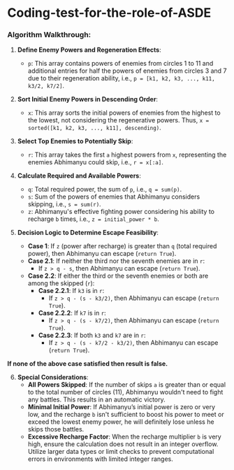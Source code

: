 # Coding-test-for-the-role-of-ASDE

### Algorithm Walkthrough:

1. **Define Enemy Powers and Regeneration Effects**:
   - `p`: This array contains powers of enemies from circles 1 to 11 and additional entries for half the powers of enemies from circles 3 and 7 due to their regeneration ability, i.e., `p = [k1, k2, k3, ..., k11, k3/2, k7/2]`.

2. **Sort Initial Enemy Powers in Descending Order**:
   - `x`: This array sorts the initial powers of enemies from the highest to the lowest, not considering the regenerative powers. Thus, `x = sorted([k1, k2, k3, ..., k11], descending)`.

3. **Select Top Enemies to Potentially Skip**:
   - `r`: This array takes the first `a` highest powers from `x`, representing the enemies Abhimanyu could skip, i.e., `r = x[:a]`.

4. **Calculate Required and Available Powers**:
   - `q`: Total required power, the sum of `p`, i.e., `q = sum(p)`.
   - `s`: Sum of the powers of enemies that Abhimanyu considers skipping, i.e., `s = sum(r)`.
   - `z`: Abhimanyu's effective fighting power considering his ability to recharge `b` times, i.e., `z = initial_power * b`.

5. **Decision Logic to Determine Escape Feasibility**:
   - **Case 1**: If `z` (power after recharge) is greater than `q` (total required power), then Abhimanyu can escape (`return True`).
   - **Case 2.1**: If neither the third nor the seventh enemies are in `r`:
     - If `z > q - s`, then Abhimanyu can escape (`return True`).
   - **Case 2.2**: If either the third or the seventh enemies or both are among the skipped (`r`):
     - **Case 2.2.1**: If `k3` is in `r`:
       - If `z > q - (s - k3/2)`, then Abhimanyu can escape (`return True`).
     - **Case 2.2.2**: If `k7` is in `r`:
       - If `z > q - (s - k7/2)`, then Abhimanyu can escape (`return True`).
     - **Case 2.2.3**: If both `k3` and `k7` are in `r`:
       - If `z > q - (s - k7/2 - k3/2)`, then Abhimanyu can escape (`return True`).

**If none of the above case satisfied then result is false.**

6. **Special Considerations**:
   - **All Powers Skipped**: If the number of skips `a` is greater than or equal to the total number of circles (11), Abhimanyu wouldn't need to fight any battles. This results in an automatic victory.
   - **Minimal Initial Power**: If Abhimanyu’s initial power is zero or very low, and the recharge `b` isn't sufficient to boost his power to meet or exceed the lowest enemy power, he will definitely lose unless he skips those battles.
   - **Excessive Recharge Factor**: When the recharge multiplier `b` is very high, ensure the calculation does not result in an integer overflow. Utilize larger data types or limit checks to prevent computational errors in environments with limited integer ranges.




